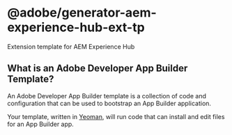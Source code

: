 # @adobe/generator-aem-experience-hub-ext-tp

Extension template for AEM Experience Hub

## What is an Adobe Developer App Builder Template?

An Adobe Developer App Builder template is a collection of code and configuration that can be used to bootstrap an App Builder application.

Your template, written in [Yeoman](https://yeoman.io), will run code that can install and edit files for an App Builder app.

